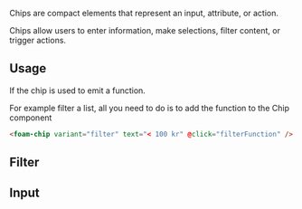 Chips are compact elements that represent an input, attribute, or action. 

Chips allow users to enter information, make selections, filter content, or trigger actions.

## Usage

If the chip is used to emit a function. 

For example filter a list, all you need to do is to add the function to the Chip component

```html
<foam-chip variant="filter" text="< 100 kr" @click="filterFunction" />
```

## Filter



## Input


